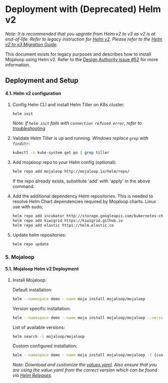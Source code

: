 # Deployment with \(Deprecated\) Helm v2

_Note: It is recommended that you upgrate from Helm v2 to v3 as v2 is at end-of-life. Refer to legacy instruction for_ [_Helm v2_](helm-legacy-deployment.md)_. Please refer to the_ [_Helm v2 to v3 Migration Guide_](helm-legacy-migration.md)_._

This document exists for legacy purposes and describes how to install Mojaloop using Helm v2. Refer to the [Design Authority issue \#52](https://github.com/mojaloop/design-authority/issues/52) for more information.

## Deployment and Setup

#### 4.1. Helm v2 configuration

1. Config Helm CLI and install Helm Tiller on K8s cluster:

   ```bash
   helm init
   ```

   _Note: if `helm init` fails with `connection refused error`, refer to_ [_troubleshooting_](deployment-troubleshooting.md#helm_init_connection_refused)

2. Validate Helm Tiller is up and running. _Windows replace `grep` with `findstr`_:

   ```bash
   kubectl -n kube-system get po | grep tiller
   ```

3. Add mojaloop repo to your Helm config \(optional\):

   ```bash
   helm repo add mojaloop http://mojaloop.io/helm/repo/
   ```

   If the repo already exists, substitute 'add' with 'apply' in the above command.

4. Add the additional dependency Helm repositories. This is needed to resolve Helm Chart dependencies required by Mojaloop charts. Linux use with sudo;

   ```bash
   helm repo add incubator http://storage.googleapis.com/kubernetes-charts-incubator
   helm repo add kiwigrid https://kiwigrid.github.io
   helm repo add elastic https://helm.elastic.co
   ```

5. Update helm repositories:

   ```bash
   helm repo update
   ```

### 5. Mojaloop

#### 5.1. Mojaloop Helm v2 Deployment

1. Install Mojaloop:

   Default installation:

   ```bash
   helm --namespace demo --name moja install mojaloop/mojaloop
   ```

   Version specific installation:

   ```bash
   helm --namespace demo --name moja install mojaloop/mojaloop --version {version}
   ```

   List of available versions:

   ```bash
   helm search -l mojaloop/mojaloop
   ```

   Custom configured installation:

   ```bash
   helm --namespace demo --name moja install mojaloop/mojaloop -f {custom-values.yaml}
   ```

   _Note: Download and customize the_ [_values.yaml_](https://github.com/mojaloop/helm/blob/master/mojaloop/values.yaml)_. Also ensure that you are using the value.yaml from the correct version which can be found via_ [_Helm Releases_](https://github.com/mojaloop/helm/releases)_._

